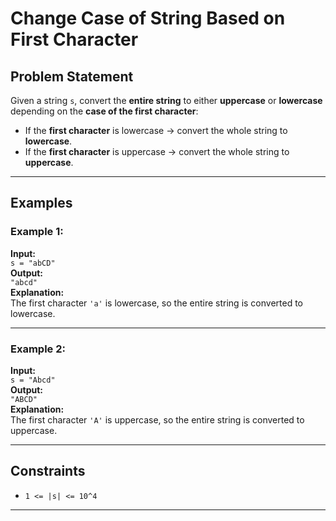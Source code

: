 # Change Case of String Based on First Character

## Problem Statement

Given a string `s`, convert the **entire string** to either **uppercase** or **lowercase** depending on the **case of the first character**:

- If the **first character** is lowercase → convert the whole string to **lowercase**.
- If the **first character** is uppercase → convert the whole string to **uppercase**.

---

## Examples

### Example 1:
**Input:**  
`s = "abCD"`  
**Output:**  
`"abcd"`  
**Explanation:**  
The first character `'a'` is lowercase, so the entire string is converted to lowercase.

---

### Example 2:
**Input:**  
`s = "Abcd"`  
**Output:**  
`"ABCD"`  
**Explanation:**  
The first character `'A'` is uppercase, so the entire string is converted to uppercase.

---

## Constraints

- `1 <= |s| <= 10^4`

---
